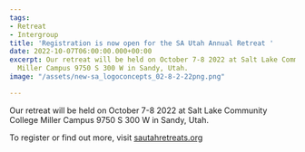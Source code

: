 ```yaml
---
tags:
- Retreat
- Intergroup
title: 'Registration is now open for the SA Utah Annual Retreat '
date: 2022-10-07T06:00:00.000+00:00
excerpt: Our retreat will be held on October 7-8 2022 at Salt Lake Community College
  Miller Campus 9750 S 300 W in Sandy, Utah.
image: "/assets/new-sa_logoconcepts_02-8-2-22png.png"

---
```

Our retreat will be held on October 7-8 2022 at Salt Lake Community College Miller Campus 9750 S 300 W in Sandy, Utah.

To register or find out more, visit [sautahretreats.org](https://www.sautahretreats.org/ "SA Utah Retreats")